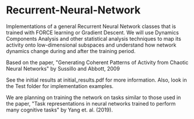 # Recurrent-Neural-Network
Implementations of a general Recurrent Neural Network classes that is trained with FORCE learning or Gradient Descent. We will use Dynamics Components Analysis and other statistical analysis techniques to map its activity onto low-dimensional subspaces and understand how network dynamics change during and after the training period.

Based on the paper, "Generating Coherent Patterns of Activity from Chaotic Neural Networks" by Sussillo and Abbott, 2009

See the initial results at initial_results.pdf for more information. Also, look in the Test folder for implementation examples.

We are planning on training the network on tasks similar to those used in the paper, "Task representations in neural networks trained to
perform many cognitive tasks" by Yang et. al. (2019). 

